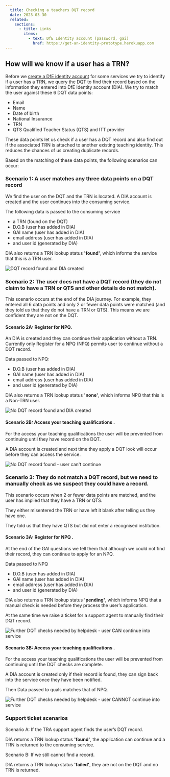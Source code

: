 ```yaml
---
  title: Checking a teachers DQT record
  date: 2023-03-30
  related:
    sections:
      - title: Links
        items:
          - text: DfE Identity account (password, gai)
            href: https://get-an-identity-prototype.herokuapp.com
---
```

## How will we know if a user has a TRN?

Before we [create a DfE identity account](/get-an-identity/account-created-scenarios) for some services we try to identify if a user has a TRN, we query the DQT to find their record based on the information they entered into DfE Identity account (DIA). We try to match the user against these 6 DQT data points: 


- Email 
- Name
- Date of birth
- National Insurance 
- TRN
- QTS Qualified Teacher Status (QTS) and ITT provider

These data points let us check if a user has a DQT record and also find out if the associated TRN is attached to another existing teaching identity. This reduces the chances of us creating duplicate records.


Based on the matching of these data points, the following scenarios can occur:


### Scenario 1: A user matches any three data points on a DQT record

We find the user on the DQT and the TRN is located. A DIA account is created and the user continues into the consuming service. 

The following data is passed to the consuming service 

- a TRN (found on the DQT) 
- D.O.B (user has added in DIA) 
- GAI name (user has added in DIA) 
- email address (user has added in DIA) 
- and user id (generated by DIA)

DIA also returns a TRN lookup status <b>'found'</b>, which informs the service that this is a TRN user.

![DQT record found and DIA created](account-created.png "DQT record found and DIA created")

### Scenario 2: The user does not have a DQT record (they do not claim to have a TRN or QTS and other details do not match).

This scenario occurs at the end of the DIA journey. For example, they entered all 6 data points and only 2 or fewer data points were matched (and they told us that they do not have a TRN or QTS). This means we are confident they are not on the DQT.
#### Scenario 2A: Register for NPQ.

An DIA is created and they can continue their application without a TRN. Currently only Register for a NPQ (NPQ) permits user to continue without a DQT record.

Data passed to NPQ:

- D.O.B (user has added in DIA) 
- GAI name (user has added in DIA)
- email address (user has added in DIA) 
- and user id (generated by DIA)

DIA also returns a TRN lookup status <b>'none'</b>, which informs NPQ that this is a Non-TRN user.

![No DQT record found and DIA created](account-created.png "No DQT record found and DIA created")


#### Scenario 2B: Access your teaching qualifications .
For the access your teaching qualifications the user will be prevented from continuing until they have record on the DQT.

A DIA account is created and next time they apply a DQT look will occur before they can access the service.

![No DQT record found - user can't continue](no-dqt.png "No DQT record found - user can't continue into service")


### Scenario 3: They do not match a DQT record, but we need to manually check as we suspect they could have a record.

This scenario occurs when 2 or fewer data points are matched, and the user has implied that they have a TRN or QTS. 

They either misentered the TRN or have left it blank after telling us they have one.

They told us that they have QTS but did not enter a recognised institution.

#### Scenario 3A: Register for NPQ .

At the end of the GAI questions we tell them that although we could not find their record, they can continue to apply for an NPQ.

Data passed to NPQ 

- D.O.B (user has added in DIA) 
- GAI name (user has added in DIA)
- email address (user has added in DIA) 
- and user id (generated by DIA)

DIA also returns a TRN lookup status <b>'pending'</b>, which informs NPQ that a manual check is needed before they process the user’s application.

At the same time we raise a ticket for a support agent to manually find their DQT record. 

![Further DQT checks needed by helpdesk - user CAN continue into service](pending-npq.png "Further DQT checks needed by helpdesk - user CAN continue into service")


#### Scenario 3B: Access your teaching qualifications .
For the access your teaching qualifications the user will be prevented from continuing until the DQT checks are complete.

A DIA account is created only if their record is found, they can sign back into the service once they have been notified.

Then Data passed to quals matches that of NPQ. 

![Further DQT checks needed by helpdesk - user CANNOT continue into service](pending-quals.png "Further DQT checks needed by helpdesk - user CANNOT continue into service")

### Support ticket scenarios

Scenario A: If the TRA support agent finds the user’s DQT record.

DIA returns a TRN lookup status  <b>'found'</b>, the application can continue and a TRN is returned to the consuming service.

Scenario B: If we still cannot find a record.

DIA returns a TRN lookup status  <b>'failed'</b>, they are not on the DQT and no TRN is returned.